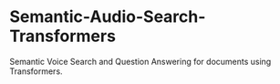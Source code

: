 # Semantic-Audio-Search-Transformers
Semantic Voice Search and Question Answering for documents using Transformers.
